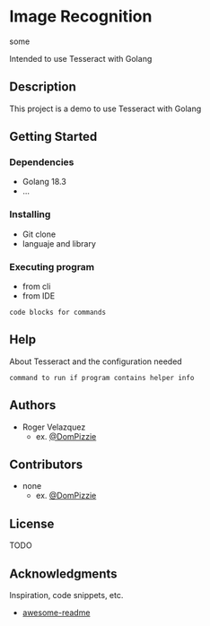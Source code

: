 # Image Recognition
some

Intended to use Tesseract with Golang 

## Description

This project is a demo to use Tesseract with Golang

## Getting Started

### Dependencies

* Golang 18.3
* ...

### Installing

* Git clone
* languaje and library

### Executing program

* from cli
* from IDE
```
code blocks for commands
```

## Help

About Tesseract and the configuration needed
```
command to run if program contains helper info
```

## Authors

* Roger Velazquez 
  * ex. [@DomPizzie](https://twitter.com/dompizzie)


## Contributors

* none
  * ex. [@DomPizzie](https://twitter.com/dompizzie)

## License

TODO

## Acknowledgments

Inspiration, code snippets, etc.
* [awesome-readme](https://github.com/matiassingers/awesome-readme)